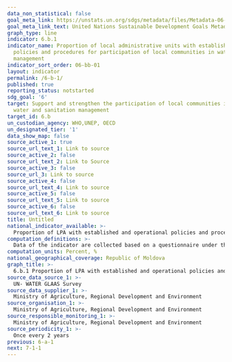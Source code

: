 ```yaml
---
data_non_statistical: false
goal_meta_link: https://unstats.un.org/sdgs/metadata/files/Metadata-06-0B-01.pdf
goal_meta_link_text: United Nations Sustainable Development Goals Metadata (pdf 428kB)
graph_type: line
indicator: 6.b.1
indicator_name: Proportion of local administrative units with established and operational
  policies and procedures for participation of local communities in water and sanitation
  management
indicator_sort_order: 06-bb-01
layout: indicator
permalink: /6-b-1/
published: true
reporting_status: notstarted
sdg_goal: '6'
target: Support and strengthen the participation of local communities in improving
  water and sanitation management
target_id: 6.b
un_custodian_agency: WHO,UNEP, OECD
un_designated_tier: '1'
data_show_map: false
source_active_1: true
source_url_text_1: Link to source
source_active_2: false
source_url_text_2: Link to Source
source_active_3: false
source_url_3: Link to source
source_active_4: false
source_url_text_4: Link to source
source_active_5: false
source_url_text_5: Link to source
source_active_6: false
source_url_text_6: Link to source
title: Untitled
national_indicator_available: >-
  Proportion of LPA with established and operational policies and procedures for participation of local communities in water and sanitation management
computation_definitions: >-
  Data of the indicator are collected based on a questionnaire under the UN Survey - Global Analysis and Assessment of Sanitation and Drinking-water (GLAAS). The collected data refer to: governance, monitoring, human resources, and financial resources in the WASH area - water, sanitation and hygiene.
computation_units: Percent, %
national_geographical_coverage: Republic of Moldova
graph_title: >-
  6.b.1 Proportion of LPA with established and operational policies and procedures for participation of local communities in water and sanitation management
source_data_source_1: >-
  UN- WATER GLAAS Survey 
source_data_supplier_1: >-
  Ministry of Agriculture, Regional Development and Environment
source_organisation_1: >-
  Ministry of Agriculture, Regional Development and Environment
source_responsible_monitoring_1: >-
  Ministry of Agriculture, Regional Development and Environment
source_periodicity_1: >-
  Once every 2 years
previous: 6-a-1
next: 7-1-1
---
```

